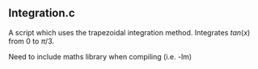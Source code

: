## Integration.c

A script which uses the trapezoidal integration method.
Integrates $tan(x)$ from 0 to $\pi/3$.

Need to include maths library when compiling (i.e. -lm)  
